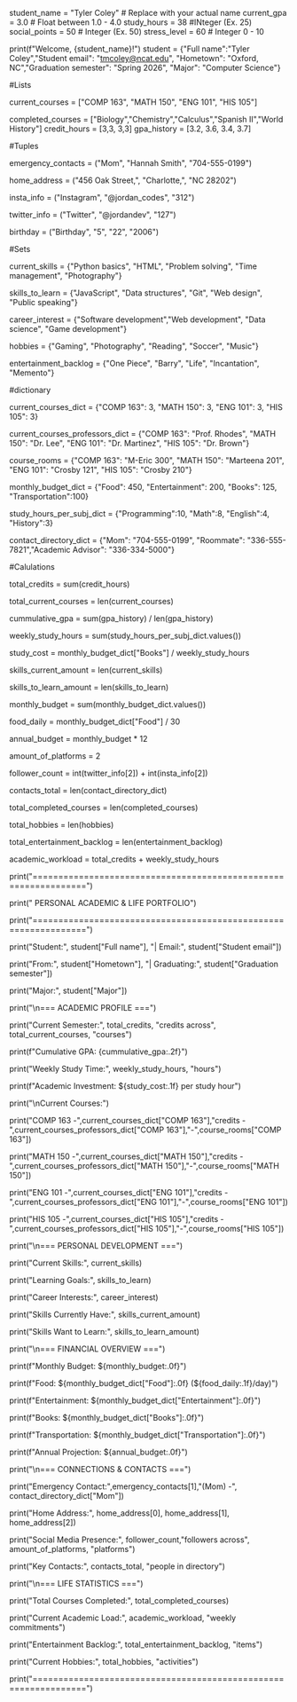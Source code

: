 student_name = "Tyler Coley" # Replace with your actual name
current_gpa = 3.0 # Float between 1.0 - 4.0
study_hours = 38 #INteger (Ex. 25)
social_points = 50 # Integer (Ex. 50)
stress_level = 60 # Integer 0 - 10

print(f"Welcome, {student_name}!")
student = {"Full name":"Tyler Coley","Student email": "tmcoley@ncat.edu", "Hometown": "Oxford, NC","Graduation semester": "Spring 2026", "Major": "Computer Science"}



#Lists

current_courses = ["COMP 163", "MATH 150", "ENG 101", "HIS 105"]

completed_courses = ["Biology","Chemistry","Calculus","Spanish II","World History"]
credit_hours = [3,3, 3,3]
gpa_history = [3.2, 3.6, 3.4, 3.7]



#Tuples

emergency_contacts = ("Mom", "Hannah Smith", "704-555-0199")

home_address = ("456 Oak Street,", "Charlotte,", "NC 28202")

insta_info = ("Instagram", "@jordan_codes", "312")

twitter_info = ("Twitter", "@jordandev", "127")

birthday = ("Birthday", "5", "22", "2006")



#Sets

current_skills = {"Python basics", "HTML", "Problem solving", "Time management", "Photography"}

skills_to_learn = {"JavaScript", "Data structures", "Git", "Web design", "Public speaking"}

career_interest = {"Software development","Web development", "Data science", "Game development"}

hobbies = {"Gaming", "Photography", "Reading", "Soccer", "Music"}

entertainment_backlog = {"One Piece", "Barry", "Life", "Incantation", "Memento"}



#dictionary

current_courses_dict = {"COMP 163": 3, "MATH 150": 3, "ENG 101": 3, "HIS 105": 3}

current_courses_professors_dict =  {"COMP 163": "Prof. Rhodes", "MATH 150": "Dr. Lee", "ENG 101": "Dr. Martinez", "HIS 105": "Dr. Brown"}

course_rooms = {"COMP 163": "M-Eric 300", "MATH 150": "Marteena 201", "ENG 101": "Crosby 121", "HIS 105": "Crosby 210"}

monthly_budget_dict = {"Food": 450, "Entertainment": 200, "Books": 125, "Transportation":100}

study_hours_per_subj_dict = {"Programming":10, "Math":8, "English":4, "History":3}

contact_directory_dict = {"Mom": "704-555-0199", "Roommate": "336-555-7821","Academic Advisor": "336-334-5000"}



#Calulations

total_credits = sum(credit_hours)

total_current_courses = len(current_courses)

cummulative_gpa = sum(gpa_history) / len(gpa_history)

weekly_study_hours = sum(study_hours_per_subj_dict.values())

study_cost = monthly_budget_dict["Books"] / weekly_study_hours

skills_current_amount = len(current_skills)

skills_to_learn_amount = len(skills_to_learn)

monthly_budget = sum(monthly_budget_dict.values())

food_daily = monthly_budget_dict["Food"] / 30

annual_budget = monthly_budget * 12

amount_of_platforms = 2

follower_count = int(twitter_info[2]) + int(insta_info[2])

contacts_total = len(contact_directory_dict)

total_completed_courses = len(completed_courses)

total_hobbies = len(hobbies)

total_entertainment_backlog = len(entertainment_backlog)

academic_workload = total_credits + weekly_study_hours


print("================================================================")

print("              PERSONAL ACADEMIC & LIFE PORTFOLIO")

print("================================================================")

print("Student:", student["Full name"], "| Email:", student["Student email"])

print("From:", student["Hometown"], "| Graduating:", student["Graduation semester"])

print("Major:", student["Major"])

print("\n=== ACADEMIC PROFILE ===")

print("Current Semester:", total_credits, "credits across", total_current_courses, "courses")

print(f"Cumulative GPA: {cummulative_gpa:.2f}")

print("Weekly Study Time:", weekly_study_hours, "hours")

print(f"Academic Investment: ${study_cost:.1f} per study hour")

print("\nCurrent Courses:")

print("COMP 163 -",current_courses_dict["COMP 163"],"credits -",current_courses_professors_dict["COMP 163"],"-",course_rooms["COMP 163"])

print("MATH 150 -",current_courses_dict["MATH 150"],"credits -",current_courses_professors_dict["MATH 150"],"-",course_rooms["MATH 150"])

print("ENG 101 -",current_courses_dict["ENG 101"],"credits -",current_courses_professors_dict["ENG 101"],"-",course_rooms["ENG 101"])

print("HIS 105 -",current_courses_dict["HIS 105"],"credits -",current_courses_professors_dict["HIS 105"],"-",course_rooms["HIS 105"])

print("\n=== PERSONAL DEVELOPMENT ===")

print("Current Skills:", current_skills)

print("Learning Goals:", skills_to_learn)

print("Career Interests:", career_interest)

print("Skills Currently Have:", skills_current_amount)

print("Skills Want to Learn:", skills_to_learn_amount)

print("\n=== FINANCIAL OVERVIEW ===")

print(f"Monthly Budget: ${monthly_budget:.0f}")

print(f"Food: ${monthly_budget_dict["Food"]:.0f} (${food_daily:.1f}/day)")

print(f"Entertainment: ${monthly_budget_dict["Entertainment"]:.0f}")

print(f"Books: ${monthly_budget_dict["Books"]:.0f}")

print(f"Transportation: ${monthly_budget_dict["Transportation"]:.0f}")

print(f"Annual Projection: ${annual_budget:.0f}")

print("\n=== CONNECTIONS & CONTACTS ===")

print("Emergency Contact:",emergency_contacts[1],"(Mom) -", contact_directory_dict["Mom"])

print("Home Address:", home_address[0], home_address[1], home_address[2])

print("Social Media Presence:", follower_count,"followers across", amount_of_platforms, "platforms")

print("Key Contacts:", contacts_total, "people in directory")

print("\n=== LIFE STATISTICS ===")

print("Total Courses Completed:", total_completed_courses)

print("Current Academic Load:", academic_workload, "weekly commitments")

print("Entertainment Backlog:", total_entertainment_backlog, "items")

print("Current Hobbies:", total_hobbies, "activities")

print("================================================================")



